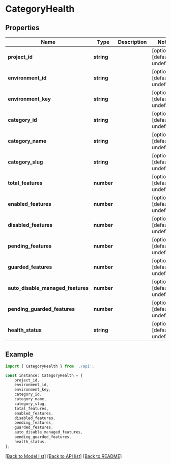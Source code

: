 # CategoryHealth


## Properties

Name | Type | Description | Notes
------------ | ------------- | ------------- | -------------
**project_id** | **string** |  | [optional] [default to undefined]
**environment_id** | **string** |  | [optional] [default to undefined]
**environment_key** | **string** |  | [optional] [default to undefined]
**category_id** | **string** |  | [optional] [default to undefined]
**category_name** | **string** |  | [optional] [default to undefined]
**category_slug** | **string** |  | [optional] [default to undefined]
**total_features** | **number** |  | [optional] [default to undefined]
**enabled_features** | **number** |  | [optional] [default to undefined]
**disabled_features** | **number** |  | [optional] [default to undefined]
**pending_features** | **number** |  | [optional] [default to undefined]
**guarded_features** | **number** |  | [optional] [default to undefined]
**auto_disable_managed_features** | **number** |  | [optional] [default to undefined]
**pending_guarded_features** | **number** |  | [optional] [default to undefined]
**health_status** | **string** |  | [optional] [default to undefined]

## Example

```typescript
import { CategoryHealth } from './api';

const instance: CategoryHealth = {
    project_id,
    environment_id,
    environment_key,
    category_id,
    category_name,
    category_slug,
    total_features,
    enabled_features,
    disabled_features,
    pending_features,
    guarded_features,
    auto_disable_managed_features,
    pending_guarded_features,
    health_status,
};
```

[[Back to Model list]](../README.md#documentation-for-models) [[Back to API list]](../README.md#documentation-for-api-endpoints) [[Back to README]](../README.md)
